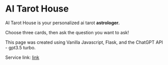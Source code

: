 # AI Tarot House

AI Tarot House is your personalized ai tarot **astrologer.**

Choose three cards, then ask the question you want to ask!

This page was created using Vanilla Javascript, Flask, and the ChatGPT API - gpt3.5 turbo.

Service link: [link](https://ai-tarot-house.onrender.com)
